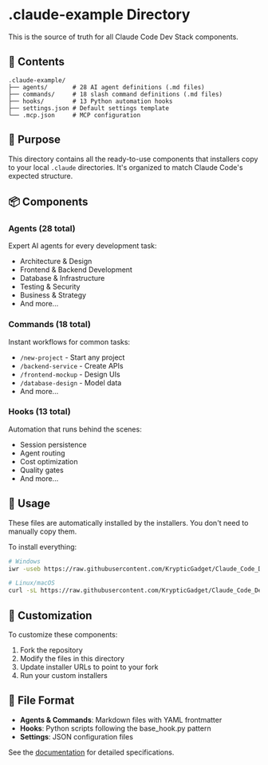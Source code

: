 # .claude-example Directory

This is the source of truth for all Claude Code Dev Stack components.

## 📁 Contents

```
.claude-example/
├── agents/       # 28 AI agent definitions (.md files)
├── commands/     # 18 slash command definitions (.md files)
├── hooks/        # 13 Python automation hooks
├── settings.json # Default settings template
└── .mcp.json     # MCP configuration
```

## 🎯 Purpose

This directory contains all the ready-to-use components that installers copy to your local `.claude` directories. It's organized to match Claude Code's expected structure.

## 📦 Components

### Agents (28 total)
Expert AI agents for every development task:
- Architecture & Design
- Frontend & Backend Development
- Database & Infrastructure
- Testing & Security
- Business & Strategy
- And more...

### Commands (18 total)
Instant workflows for common tasks:
- `/new-project` - Start any project
- `/backend-service` - Create APIs
- `/frontend-mockup` - Design UIs
- `/database-design` - Model data
- And more...

### Hooks (13 total)
Automation that runs behind the scenes:
- Session persistence
- Agent routing
- Cost optimization
- Quality gates
- And more...

## 🚀 Usage

These files are automatically installed by the installers. You don't need to manually copy them.

To install everything:
```bash
# Windows
iwr -useb https://raw.githubusercontent.com/KrypticGadget/Claude_Code_Dev_Stack/main/installers/windows/install-all.ps1 | iex

# Linux/macOS
curl -sL https://raw.githubusercontent.com/KrypticGadget/Claude_Code_Dev_Stack/main/installers/[platform]/install-all.sh | bash
```

## 🔧 Customization

To customize these components:
1. Fork the repository
2. Modify the files in this directory
3. Update installer URLs to point to your fork
4. Run your custom installers

## 📝 File Format

- **Agents & Commands**: Markdown files with YAML frontmatter
- **Hooks**: Python scripts following the base_hook.py pattern
- **Settings**: JSON configuration files

See the [documentation](../docs/) for detailed specifications.